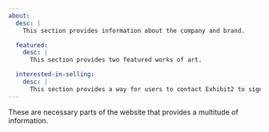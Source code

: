 ```yaml
---
about:
  desc: |
    This section provides information about the company and brand.

  featured:
    desc: |
      This section provides two featured works of art.

  interested-in-selling:
    desc: |
      This section provides a way for users to contact Exhibit2 to signup and start selling their work with the service.
---
```

These are necessary parts of the website that provides a multitude of information.
